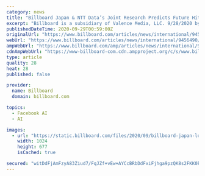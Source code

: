 ```yaml
---
category: news
title: "Billboard Japan & NTT Data’s Joint Research Predicts Future Hits From Chart Data & Cerebral Information"
excerpt: "Billboard is a subsidiary of Valence Media, LLC. 9/28/2020 by Billboard Japan FACEBOOK TWITTER EMAIL ME Billboard Japan and NTT Data/NTT Data Institute of Management Consulting (NTT Data/IMC) partnered on a new project that combines the former’s chart data and the latter’s neuroscientific technology to develop a new way to analyze music trends."
publishedDateTime: 2020-09-29T00:59:00Z
originalUrl: "https://www.billboard.com/articles/news/international/9456490/billboard-japan-ntt-data-joint-research-chart-data-cerebral-information"
webUrl: "https://www.billboard.com/articles/news/international/9456490/billboard-japan-ntt-data-joint-research-chart-data-cerebral-information"
ampWebUrl: "https://www.billboard.com/amp/articles/news/international/9456490/billboard-japan-ntt-data-joint-research-chart-data-cerebral-information"
cdnAmpWebUrl: "https://www-billboard-com.cdn.ampproject.org/c/s/www.billboard.com/amp/articles/news/international/9456490/billboard-japan-ntt-data-joint-research-chart-data-cerebral-information"
type: article
quality: 28
heat: 28
published: false

provider:
  name: Billboard
  domain: billboard.com

topics:
  - Facebook AI
  - AI

images:
  - url: "https://static.billboard.com/files/2020/09/billboard-japan-logo-2020-1548-1601340004-1024x677.jpg"
    width: 1024
    height: 677
    isCached: true

secured: "witDdFjAmFzyA83Ziud7/FqJZf+vEw+AYCcBRbDdFxiFjhga9pzQK8s2FKK0kmnSzWmBlqnHyK7yrcbZqeyzz2UaoO+8nZgctp+uJN1z6kcvi0LGIlUs+J+kJyuaCXYJJURObUdjKVSXNEmjKIzj+CeqEmjPb7lkFv6NNRSCG/qvW+Cr/H/THRTMYjqv/q8unK7xMOGoiiNCsAE1UjC0xzeI42g2bkKW2Oo634LFMks2g/QZQPQsnPxveVBkY5VK/l8xMeuozcqcgOHbDvgmR9tG6nQ28XE/ffoAMRQkGkgKXTLJkdzpcUbvF/ALHLwTj+dkzGRw4ZeZ15DEXC+e0gTc/J6pBFr5CI2tdhAV9CQ=;GhsUDZ4xjgNK9w6p+JyVDQ=="
---
```


